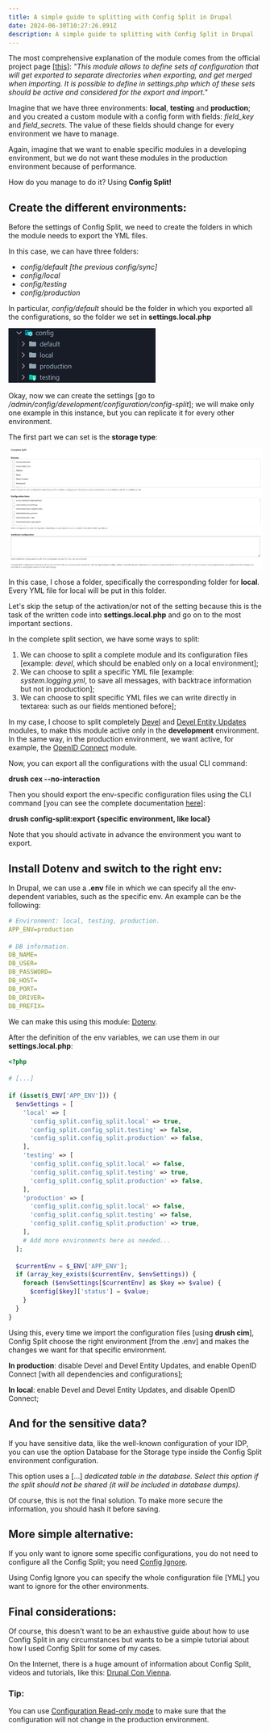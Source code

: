 ```yaml
---
title: A simple guide to splitting with Config Split in Drupal
date: 2024-06-30T10:27:26.891Z
description: A simple guide to splitting with Config Split in Drupal
---
```

The most comprehensive explanation of the module comes from the official project page [[this](https://www.drupal.org/project/config_split)]: *"This module allows to define sets of configuration that will get exported to separate directories when exporting, and get merged when importing. It is possible to define in settings.php which of these sets should be active and considered for the export and import."*

Imagine that we have three environments: **local**, **testing** and **production**; and you created a custom module with a config form with fields: *field_key* and *field_secrets*. The value of these fields should change for every environment we have to manage.

Again, imagine that we want to enable specific modules in a developing environment, but we do not want these modules in the production environment because of performance.

How do you manage to do it? Using **Config Split!**

## Create the different environments:

Before the settings of Config Split, we need to create the folders in which the module needs to export the YML files.

In this case, we can have three folders:

* *config/default \[the previous config/sync]*
* *config/local*
* *config/testing*
* *config/production*

In particular, *config/default* should be the folder in which you exported all the configurations, so the folder we set in **settings.local.php**

![Structure of folder for configurations](folder_sync.png "Structure of folder for configurations")

Okay, now we can create the settings [go to */admin/config/development/configuration/config-split*]; we will make only one example in this instance, but you can replicate it for every other environment.

The first part we can set is the **storage type**:

![Settings for the storage type](configutations_settings.png "Settings for the storage type")

In this case, I chose a folder, specifically the corresponding folder for **local**. Every YML file for local will be put in this folder.

Let's skip the setup of the activation/or not of the setting because this is the task of the written code into **settings.local.php** and go on to the most important sections.

In the complete split section, we have some ways to split:

1. We can choose to split a complete module and its configuration files [example: *devel*, which should be enabled only on a local environment];
2. We can choose to split a specific YML file [example: *system.logging.yml*, to save all messages, with backtrace information but not in production];
3. We can choose to split specific YML files we can write directly in textarea: such as our fields mentioned before];

In my case, I choose to split completely [Devel](https://www.drupal.org/project/devel) and [Devel Entity Updates](https://www.drupal.org/project/devel_entity_updates) modules, to make this module active only in the **development** environment. In the same way, in the production environment, we want active, for example, the [OpenID Connect](https://www.drupal.org/project/openid_connect) module.

Now, you can export all the configurations with the usual CLI command:

**drush cex --no-interaction**

Then you should export the env-specific configuration files using the CLI command [you can see the complete documentation [here](https://www.drupal.org/docs/8/modules/configuration-split)]:

**drush config-split:export {specific environment, like local}**

Note that you should activate in advance the environment you want to export.

## Install Dotenv and switch to the right env:

In Drupal, we can use a **.env** file in which we can specify all the env-dependent variables, such as the specific env. An example can be the following: 

```yaml
# Environment: local, testing, production.
APP_ENV=production

# DB information.
DB_NAME=
DB_USER=
DB_PASSWORD=
DB_HOST=
DB_PORT=
DB_DRIVER=
DB_PREFIX=
```

We can make this using this module: [Dotenv](https://www.drupal.org/project/dotenv).

After the definition of the env variables, we can use them in our **settings.local.php**:

```php
<?php

# [...]

if (isset($_ENV['APP_ENV'])) {
  $envSettings = [
    'local' => [
      'config_split.config_split.local' => true,
      'config_split.config_split.testing' => false,
      'config_split.config_split.production' => false,
    ],
    'testing' => [
      'config_split.config_split.local' => false,
      'config_split.config_split.testing' => true,
      'config_split.config_split.production' => false,
    ],
    'production' => [
      'config_split.config_split.local' => false,
      'config_split.config_split.testing' => false,
      'config_split.config_split.production' => true,
    ],
    # Add more environments here as needed...
  ];

  $currentEnv = $_ENV['APP_ENV'];
  if (array_key_exists($currentEnv, $envSettings)) {
    foreach ($envSettings[$currentEnv] as $key => $value) {
      $config[$key]['status'] = $value;
    }
  }
}
```

Using this, every time we import the configuration files [using **drush cim**], Config Split choose the right environment \[from the .env] and makes the changes we want for that specific environment. 

**In production**: disable Devel and Devel Entity Updates, and enable OpenID Connect \[with all dependencies and configurations];

**In local**: enable Devel and Devel Entity Updates, and disable OpenID Connect;

## And for the sensitive data?

If you have sensitive data, like the well-known configuration of your IDP, you can use the option Database for the Storage type inside the Config Split environment configuration.

This option uses a \[...] *dedicated table in the database. Select this option if the split should not be shared (it will be included in database dumps).*

Of course, this is not the final solution. To make more secure the information, you should hash it before saving.

## More simple alternative:

If you only want to ignore some specific configurations, you do not need to configure all the Config Split; you need [Config Ignore](https://www.drupal.org/project/config_ignore). 

Using Config Ignore you can specify the whole configuration file \[YML] you want to ignore for the other environments.

## Final considerations:

Of course, this doesn't want to be an exhaustive guide about how to use Config Split in any circumstances but wants to be a simple tutorial about how I used Config Split for some of my cases.

On the Internet, there is a huge amount of information about Config Split, videos and tutorials, like this: [Drupal Con Vienna](https://events.drupal.org/vienna2017/sessions/advanced-configuration-management-config-split-et-al).

### Tip:

You can use [Configuration Read-only mode](https://www.drupal.org/project/config_readonly) to make sure that the configuration will not change in the production environment.